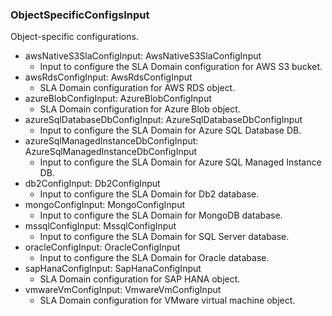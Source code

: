 ### ObjectSpecificConfigsInput
Object-specific configurations.

- awsNativeS3SlaConfigInput: AwsNativeS3SlaConfigInput
  - Input to configure the SLA Domain configuration for AWS S3 bucket.
- awsRdsConfigInput: AwsRdsConfigInput
  - SLA Domain configuration for AWS RDS object.
- azureBlobConfigInput: AzureBlobConfigInput
  - SLA Domain configuration for Azure Blob object.
- azureSqlDatabaseDbConfigInput: AzureSqlDatabaseDbConfigInput
  - Input to configure the SLA Domain for Azure SQL Database DB.
- azureSqlManagedInstanceDbConfigInput: AzureSqlManagedInstanceDbConfigInput
  - Input to configure the SLA Domain for Azure SQL Managed Instance DB.
- db2ConfigInput: Db2ConfigInput
  - Input to configure the SLA Domain for Db2 database.
- mongoConfigInput: MongoConfigInput
  - Input to configure the SLA Domain for MongoDB database.
- mssqlConfigInput: MssqlConfigInput
  - Input to configure the SLA Domain for SQL Server database.
- oracleConfigInput: OracleConfigInput
  - Input to configure the SLA Domain for Oracle database.
- sapHanaConfigInput: SapHanaConfigInput
  - SLA Domain configuration for SAP HANA object.
- vmwareVmConfigInput: VmwareVmConfigInput
  - SLA Domain configuration for VMware virtual machine object.
